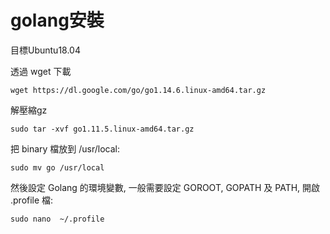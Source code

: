 # golang安裝

 目標Ubuntu18.04
 
透過 wget 下載

    wget https://dl.google.com/go/go1.14.6.linux-amd64.tar.gz 

解壓縮gz

    sudo tar -xvf go1.11.5.linux-amd64.tar.gz
    
把 binary 檔放到 /usr/local:

    sudo mv go /usr/local
    
然後設定 Golang 的環境變數, 一般需要設定 GOROOT, GOPATH 及 PATH, 開啟 .profile 檔:

    sudo nano  ~/.profile
